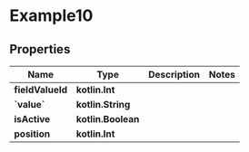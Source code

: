 
# Example10

## Properties
Name | Type | Description | Notes
------------ | ------------- | ------------- | -------------
**fieldValueId** | **kotlin.Int** |  | 
**&#x60;value&#x60;** | **kotlin.String** |  | 
**isActive** | **kotlin.Boolean** |  | 
**position** | **kotlin.Int** |  | 



